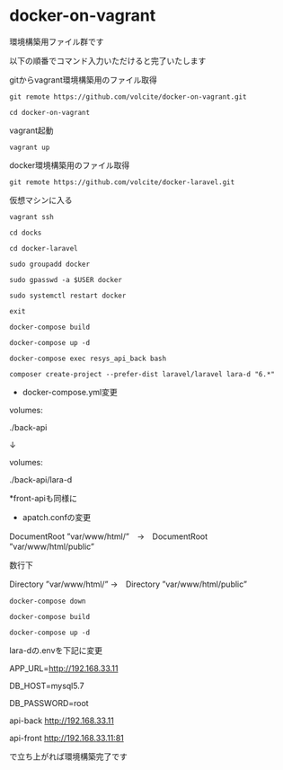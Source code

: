 # docker-on-vagrant

環境構築用ファイル群です

以下の順番でコマンド入力いただけると完了いたします

gitからvagrant環境構築用のファイル取得

`git remote https://github.com/volcite/docker-on-vagrant.git`

`cd docker-on-vagrant`

vagrant起動

`vagrant up`

docker環境構築用のファイル取得

`git remote https://github.com/volcite/docker-laravel.git`

仮想マシンに入る

`vagrant ssh`

`cd docks`

`cd docker-laravel`

`sudo groupadd docker`

`sudo gpasswd -a $USER docker`

`sudo systemctl restart docker`

`exit`

`docker-compose build`

`docker-compose up -d`

`docker-compose exec resys_api_back bash`

`composer create-project --prefer-dist laravel/laravel lara-d "6.*"`

- docker-compose.yml変更

volumes:

./back-api

↓

volumes:

./back-api/lara-d

*front-apiも同様に



- apatch.confの変更

DocumentRoot ”var/www/html/”　→　DocumentRoot ”var/www/html/public”

数行下

Directory ”var/www/html/” →　Directory ”var/www/html/public”



`docker-compose down`

`docker-compose build`

`docker-compose up -d`

lara-dの.envを下記に変更

APP_URL=http://192.168.33.11

DB_HOST=mysql5.7

DB_PASSWORD=root

api-back
http://192.168.33.11

api-front
http://192.168.33.11:81

で立ち上がれば環境構築完了です
